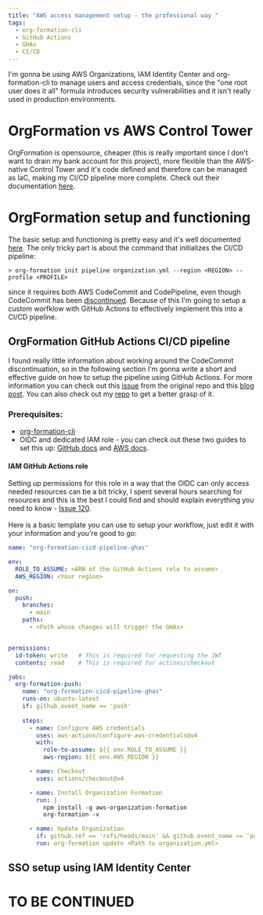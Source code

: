 ```yaml
---
title: "AWS access management setup - the professional way "
tags:
  - org-formation-cli
  - GitHub Actions
  - GHAs
  - CI/CD
---
```


I'm gonna be using AWS Organizations, IAM Identity Center and org-formation-cli to manage users and access credentials, since the "one root user does it all" formula introduces security vulnerabilities and it isn't really used in production environments. 

# OrgFormation vs AWS Control Tower
OrgFormation is opensource, cheaper (this is really important since I don't want to drain my bank account for this project), more flexible than the AWS-native Control Tower and it's code defined and therefore can be managed as IaC, making my CI/CD pipeline more complete. Check out their documentation [here](https://github.com/org-formation/org-formation-cli/blob/master/docs/articles/aws-organizations.md). 

# OrgFormation setup and functioning
The basic setup and functioning is pretty easy and it's well documented [here](https://github.com/org-formation/org-formation-cli/blob/master/docs/articles/org-formation.md). The only tricky part is about the command that initializes the CI/CD pipeline:
```
> org-formation init pipeline organization.yml --region <REGION> --profile <PROFILE>
```
since it requires both AWS CodeCommit and CodePipeline, even though CodeCommit has been [discontinued](https://aws.amazon.com/blogs/devops/how-to-migrate-your-aws-codecommit-repository-to-another-git-provider/#:~:text=After%20careful%20consideration%2C%20we%20have,use%20the%20service%20as%20normal.). Because of this I'm going to setup a custom worfklow with GitHub Actions to effectively implement this into a CI/CD pipeline. 

## OrgFormation GitHub Actions CI/CD pipeline
I found really little information about working around the CodeCommit discontinuation, so in the following section I'm gonna write a short and effective guide on how to setup the pipeline using GitHub Actions. For more information you can check out this [issue](https://github.com/org-formation/org-formation-cli/issues/568) from the original repo and this [blog post](https://mantelgroup.com.au/managing-multiple-aws-accounts-with-org-formation/). You can also check out my [repo](https://github.com/aloilor/org-formation-github-actions) to get a better grasp of it. 

### Prerequisites:
- [org-formation-cli](https://github.com/org-formation/org-formation-cli) 
- OIDC and dedicated IAM role - you can check out these two guides to set this up: [GitHub docs](https://docs.github.com/en/actions/security-for-github-actions/security-hardening-your-deployments/configuring-openid-connect-in-amazon-web-services) and [AWS docs](https://docs.aws.amazon.com/IAM/latest/UserGuide/id_roles_create_for-idp_oidc.html#idp_oidc_Create_GitHub). 

#### IAM GitHub Actions role
Setting up permissions for this role in a way that the OIDC can only access needed resources can be a bit tricky, I spent several hours searching for resources and this is the best I could find and should explain everything you need to know - [Issue 120](https://github.com/org-formation/org-formation-cli/issues/120#issuecomment-751415550). <br> <br>
Here is a basic template you can use to setup your workflow, just edit it with your information and you're good to go:
```yaml
name: "org-formation-cicd-pipeline-ghas"

env:
  ROLE_TO_ASSUME: <ARN of the GitHub Actions role to assume>
  AWS_REGION: <Your region>

on:
  push:
    branches:
      - main     
    paths:
      - <Path whose changes will trigger the GHAs>


permissions:
  id-token: write   # This is required for requesting the JWT
  contents: read    # This is required for actions/checkout

jobs:
  org-formation-push:
    name: "org-formation-cicd-pipeline-ghas"
    runs-on: ubuntu-latest
    if: github.event_name == 'push'  
    
    steps:
      - name: Configure AWS credentials
        uses: aws-actions/configure-aws-credentials@v4
        with:
          role-to-assume: ${{ env.ROLE_TO_ASSUME }}
          aws-region: ${{ env.AWS_REGION }}

      - name: Checkout
        uses: actions/checkout@v4

      - name: Install Organization Formation
        run: | 
          npm install -g aws-organization-formation
          org-formation -v

      - name: Update Organization
        if: github.ref == 'refs/heads/main' && github.event_name == 'push'
        run: org-formation update <Path to organization.yml>
```

## SSO setup using IAM Identity Center 
# TO BE CONTINUED





